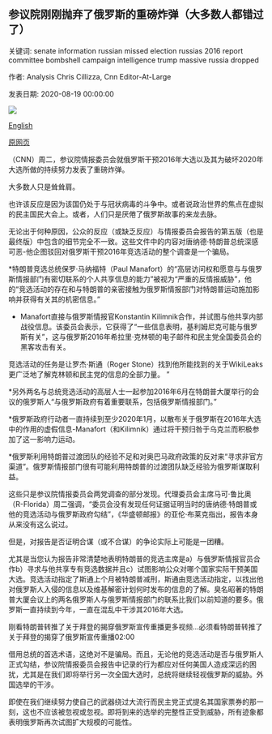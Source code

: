## 参议院刚刚抛弃了俄罗斯的重磅炸弹（大多数人都错过了）

关键词: senate information russian missed election russias 2016 report committee bombshell campaign intelligence trump massive russia dropped

作者: Analysis Chris Cillizza, Cnn Editor-At-Large

发表日期: 2020-08-19 00:00:00

![](https://cdn.cnn.com/cnnnext/dam/assets/160815083223-trump-manafort-0720-tight-crop-super-tease.jpg)

[English](The%20Senate%20just%20dropped%20a%20massive%20Russia%20bombshell%20%28and%20most%20people%20missed%20it%29.md)

[原网页](https://edition.cnn.com/2020/08/19/politics/russia-investigation-fbi-paul-manafort-donald-trump-jr-donald-trump/index.html)

（CNN）周二，参议院情报委员会就俄罗斯干预2016年大选以及其为破坏2020年大选所做的持续努力发表了重磅炸弹。

大多数人只是耸耸肩。

也许该反应是因为该国仍处于与冠状病毒的斗争中。或者说政治世界的焦点在虚拟的民主国民大会上。或者，人们只是厌倦了俄罗斯故事的来龙去脉。

无论出于何种原因，公众的反应（或缺乏反应）与情报委员会报告的第五版（也是最终版）中包含的细节完全不一致。这些文件中的内容对唐纳德·特朗普总统深感可恶-他企图驳回对俄罗斯干预2016年竞选活动的整个调查是一个骗局。

*特朗普竞选总统保罗·马纳福特（Paul Manafort）的“高层访问权和愿意与与俄罗斯情报部门有密切联系的个人共享信息的能力”被视为“严重的反情报威胁”，他的“竞选活动的存在和与特朗普的亲密接触为俄罗斯情报部门对特朗普运动施加影响并获得有关其的机密信息。”

* Manafort直接与俄罗斯情报官Konstantin Kilimnik合作，并试图与他共享内部战役信息。该委员会表示，它获得了“一些信息表明，基利姆尼克可能与俄罗斯有关”，这与俄罗斯2016年希拉里·克林顿的电子邮件和民主党全国委员会的黑客攻击有关。

竞选活动的任务是让罗杰·斯通（Roger Stone）找到他所能找到的关于WikiLeaks更广泛地了解克林顿和民主党的信息的全部力量。 ”

*另外两名与总统竞选活动的高层人士一起参加2016年6月在特朗普大厦举行的会议的俄罗斯人“与俄罗斯政府有着重要联系，包括俄罗斯情报部门。”

*俄罗斯政府行动者一直持续到至少2020年1月，以散布关于俄罗斯在2016年大选中的作用的虚假信息-Manafort（和Kilimnik）通过将干预归咎于乌克兰而积极参加了这一影响力运动。

*俄罗斯利用特朗普过渡团队的经验不足和对奥巴马政府政策的反对来“寻求非官方渠道”。俄罗斯情报部门很有可能利用特朗普的过渡团队缺乏经验为俄罗斯谋取利益。

这些只是参议院情报委员会两党调查的部分发现。代理委员会主席马可·鲁比奥（R-Florida）周二强调，“委员会没有发现任何证据证明当时的唐纳德·特朗普或他的竞选活动与俄罗斯政府勾结”，《华盛顿邮报》的亚伦·布莱克指出，报告本身从来没有这么说过。

但是，对报告是否证明合谋（或不合谋）的争论实际上可能是一团糟。

尤其是当您认为报告非常清楚地表明特朗普的竞选主席是a）与俄罗斯情报官员合作b）寻求与他共享专有竞选数据并且c）试图影响公众对哪个国家实际干预美国大选。竞选活动指定了斯通上个月被特朗普减刑，斯通由竞选活动指定，以找出他对俄罗斯人入侵的信息以及维基解密计划何时发布的信息的了解。臭名昭著的特朗普大厦会议上的两名俄罗斯人与俄罗斯情报部门的联系比我们以前知道的要多。俄罗斯一直持续到今年，一直在混乱中干涉其2016年大选。

刚看特朗普转推了关于拜登的揭穿俄罗斯宣传重播更多视频...必须看特朗普转推了关于拜登的揭穿了俄罗斯宣传重播02:00

借用总统的首选术语，这绝对不是骗局。而且，无论他的竞选活动是否与俄罗斯人正式勾结，参议院情报委员会报告中记录的行为都应对任何美国人造成深远的困扰，尤其是在我们即将举行另一次全国大选时，总统将继续轻视俄罗斯的威胁。外国选举的干涉。

即使在我们继续努力使自己的武器绕过大流行而民主党正式提名其国家票券的那一刻，这也不应该被忽视或忽视。即将到来的选举的完整性正受到威胁，所有迹象都表明俄罗斯再次试图扩大规模的可能性。